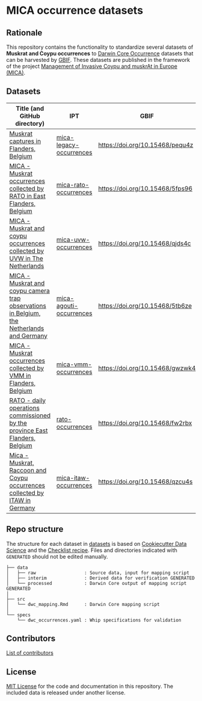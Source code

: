 # MICA occurrence datasets

## Rationale

This repository contains the functionality to standardize several datasets of **Muskrat and Coypu occurrences** to [Darwin Core Occurrence](https://www.gbif.org/dataset-classes) datasets that can be harvested by [GBIF](http://www.gbif.org). These datasets are published in the framework of the project [Management of Invasive Coypu and muskrAt in Europe (MICA)](https://lifemica.eu/).

## Datasets

Title (and GitHub directory) | IPT | GBIF
--- | --- | ---
[Muskrat captures in Flanders, Belgium](datasets/mica-legacy-occurrences) | [mica-legacy-occurrences](https://ipt.inbo.be/resource?r=mica-legacy-occurrences) | <https://doi.org/10.15468/pequ4z>
[MICA - Muskrat occurrences collected by RATO in East Flanders, Belgium](datasets/mica-rato-occurrences) | [mica-rato-occurrences](https://ipt.inbo.be/resource?r=mica-rato-occurrences) | <https://doi.org/10.15468/5fps96>
[MICA - Muskrat and coypu occurrences collected by UVW in The Netherlands](datasets/mica-uvw-occurrences) | [mica-uvw-occurrences](http://ipt.nlbif.nl/resource?r=mica-uvw-occurrences) | <https://doi.org/10.15468/qjds4c>
[MICA - Muskrat and coypu camera trap observations in Belgium, the Netherlands and Germany](datasets/mica-agouti-occurrences) | [mica-agouti-occurrences](https://ipt.inbo.be/resource?r=mica-agouti-occurrences) | <https://doi.org/10.15468/5tb6ze>
[MICA - Muskrat occurrences collected by VMM in Flanders, Belgium](datasets/mica-vmm-occurrences) | [mica-vmm-occurrences](https://ipt.inbo.be/resource?r=mica-vmm-occurrences) | <https://doi.org/10.15468/gwzwk4>
[RATO - daily operations commissioned by the province East Flanders, Belgium](https://github.com/riparias/rato-occurrences) | [rato-occurrences](https://ipt.inbo.be/resource?r=rato-occurrences) | <https://doi.org/10.15468/fw2rbx>
[Mica - Muskrat, Raccoon and Coypu occurrences collected by ITAW in Germany](datasets/mica-itaw-occurrences) | [mica-itaw-occurrences](https://ipt.inbo.be/resource?r=mica-itaw-occurrences) | <https://doi.org/10.15468/qzcu4s>



## Repo structure

The structure for each dataset in [datasets](datasets) is based on [Cookiecutter Data Science](http://drivendata.github.io/cookiecutter-data-science/) and the [Checklist recipe](https://github.com/trias-project/checklist-recipe). Files and directories indicated with `GENERATED` should not be edited manually.

```
├── data
│   ├── raw                  : Source data, input for mapping script
│   ├── interim              : Derived data for verification GENERATED
│   └── processed            : Darwin Core output of mapping script GENERATED
│
├── src
│   └── dwc_mapping.Rmd      : Darwin Core mapping script
│
└── specs
    └── dwc_occurrences.yaml : Whip specifications for validation
```

## Contributors

[List of contributors](https://github.com/inbo/mica-occurrences/graphs/contributors)

## License

[MIT License](LICENSE) for the code and documentation in this repository. The included data is released under another license.
